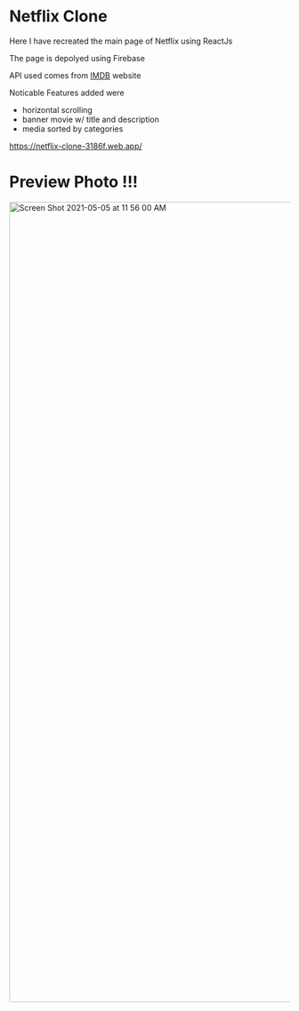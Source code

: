# Netflix Clone
Here I have recreated the main page of Netflix using ReactJs 

The page is depolyed using Firebase

API used comes from <a href="https://developer.imdb.com/">IMDB</a> website

Noticable Features added were
- horizontal scrolling 
- banner movie w/ title and description
- media sorted by categories 



https://netflix-clone-3186f.web.app/ 

# Preview Photo !!!

<img width="1440" alt="Screen Shot 2021-05-05 at 11 56 00 AM" src="https://user-images.githubusercontent.com/75183667/117282506-1e681680-ae65-11eb-98ea-b1a197e94bee.png">
